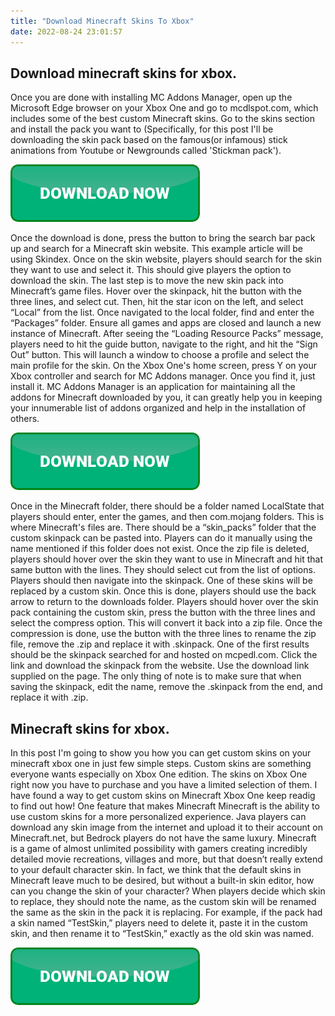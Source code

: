 ```yaml
---
title: "Download Minecraft Skins To Xbox"
date: 2022-08-24 23:01:57
---
```


## Download minecraft skins for xbox.

Once you are done with installing MC Addons Manager, open up the Microsoft Edge browser on your Xbox One and go to mcdlspot.com, which includes some of the best custom Minecraft skins. Go to the skins section and install the pack you want to (Specifically, for this post I'll be downloading the skin pack based on the famous(or infamous) stick animations from Youtube or Newgrounds called 'Stickman pack').

[![button](https://github.com/minecraftbay/minecraftbay.github.io/blob/main/dlbutton.png?raw=true)](https://minecraftsync.com/download-minecraft-skin)


Once the download is done, press the button to bring the search bar pack up and search for a Minecraft skin website. This example article will be using Skindex. Once on the skin website, players should search for the skin they want to use and select it. This should give players the option to download the skin.
The last step is to move the new skin pack into Minecraft’s game files. Hover over the skinpack, hit the button with the three lines, and select cut. Then, hit the star icon on the left, and select “Local” from the list. Once navigated to the local folder, find and enter the “Packages” folder.
Ensure all games and apps are closed and launch a new instance of Minecraft. After seeing the “Loading Resource Packs” message, players need to hit the guide button, navigate to the right, and hit the “Sign Out” button. This will launch a window to choose a profile and select the main profile for the skin.
On the Xbox One's home screen, press Y on your Xbox controller and search for MC Addons manager. Once you find it, just install it. MC Addons Manager is an application for maintaining all the addons for Minecraft downloaded by you, it can greatly help you in keeping your innumerable list of addons organized and help in the installation of others.

[![button](https://github.com/minecraftbay/minecraftbay.github.io/blob/main/dlbutton.png?raw=true)](https://minecraftsync.com/download-minecraft-skin)


Once in the Minecraft folder, there should be a folder named LocalState that players should enter, enter the games, and then com.mojang folders. This is where Minecraft's files are. There should be a “skin_packs” folder that the custom skinpack can be pasted into. Players can do it manually using the name mentioned if this folder does not exist.
Once the zip file is deleted, players should hover over the skin they want to use in Minecraft and hit that same button with the lines. They should select cut from the list of options. Players should then navigate into the skinpack. One of these skins will be replaced by a custom skin.
Once this is done, players should use the back arrow to return to the downloads folder. Players should hover over the skin pack containing the custom skin, press the button with the three lines and select the compress option. This will convert it back into a zip file. Once the compression is done, use the button with the three lines to rename the zip file, remove the .zip and replace it with .skinpack.
One of the first results should be the skinpack searched for and hosted on mcpedl.com. Click the link and download the skinpack from the website. Use the download link supplied on the page. The only thing of note is to make sure that when saving the skinpack, edit the name, remove the .skinpack from the end, and replace it with .zip.

## Minecraft skins for xbox.

In this post I'm going to show you how you can get custom skins on your minecraft xbox one in just few simple steps. Custom skins are something everyone wants especially on Xbox One edition. The skins on Xbox One right now you have to purchase and you have a limited selection of them. I have found a way to get custom skins on Minecraft Xbox One keep readig to find out how!
One feature that makes Minecraft Minecraft is the ability to use custom skins for a more personalized experience. Java players can download any skin image from the internet and upload it to their account on Minecraft.net, but Bedrock players do not have the same luxury.
Minecraft is a game of almost unlimited possibility with gamers creating incredibly detailed movie recreations, villages and more, but that doesn’t really extend to your default character skin. In fact, we think that the default skins in Minecraft leave much to be desired, but without a built-in skin editor, how can you change the skin of your character?
When players decide which skin to replace, they should note the name, as the custom skin will be renamed the same as the skin in the pack it is replacing. For example, if the pack had a skin named “TestSkin,” players need to delete it, paste it in the custom skin, and then rename it to “TestSkin,” exactly as the old skin was named.


[![button](https://github.com/minecraftbay/minecraftbay.github.io/blob/main/dlbutton.png?raw=true)](https://minecraftsync.com/download-minecraft-skin)